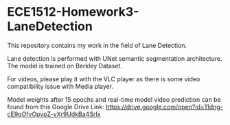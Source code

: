 # ECE1512-Homework3-LaneDetection
This repository contains my work in the field of Lane Detection.

Lane detection is performed with UNet semantic segmentation architecture. The model is trained on Berkley Dataset. 

For videos, please play it with the VLC player as there is some video compatibility issue with Media player.

Model weights after 15 epochs and real-time model video prediction can be found from this Google Drive Link:
https://drive.google.com/open?id=11dng-cE9qOfvOpvpZ-vXr9UdkBa4SrIx
